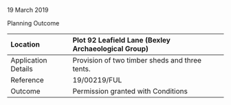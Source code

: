 19 March 2019

Planning Outcome

| Location            | Plot 92 Leafield Lane (Bexley Archaeological Group) |
| :------------------ | :-------------------------------------------------- |
| Application Details | Provision of two timber sheds and three tents.      |
| Reference           | 19/00219/FUL                                        |
| Outcome             | Permission granted with Conditions                  |
